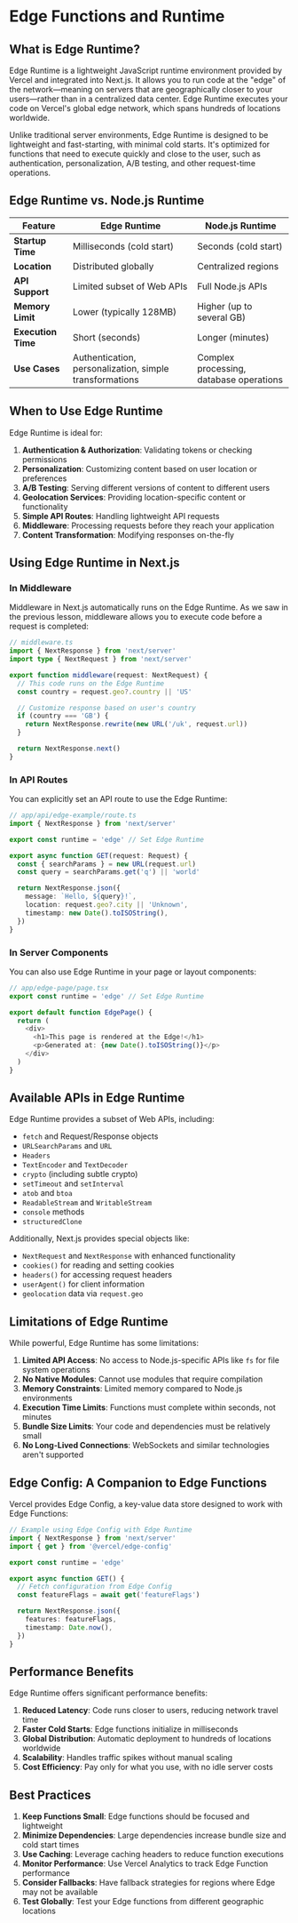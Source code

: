 # Edge Functions and Runtime

## What is Edge Runtime?

Edge Runtime is a lightweight JavaScript runtime environment provided by Vercel and integrated into Next.js. It allows you to run code at the "edge" of the network—meaning on servers that are geographically closer to your users—rather than in a centralized data center. Edge Runtime executes your code on Vercel's global edge network, which spans hundreds of locations worldwide.

Unlike traditional server environments, Edge Runtime is designed to be lightweight and fast-starting, with minimal cold starts. It's optimized for functions that need to execute quickly and close to the user, such as authentication, personalization, A/B testing, and other request-time operations.

## Edge Runtime vs. Node.js Runtime

| Feature            | Edge Runtime                                            | Node.js Runtime                         |
| ------------------ | ------------------------------------------------------- | --------------------------------------- |
| **Startup Time**   | Milliseconds (cold start)                               | Seconds (cold start)                    |
| **Location**       | Distributed globally                                    | Centralized regions                     |
| **API Support**    | Limited subset of Web APIs                              | Full Node.js APIs                       |
| **Memory Limit**   | Lower (typically 128MB)                                 | Higher (up to several GB)               |
| **Execution Time** | Short (seconds)                                         | Longer (minutes)                        |
| **Use Cases**      | Authentication, personalization, simple transformations | Complex processing, database operations |

## When to Use Edge Runtime

Edge Runtime is ideal for:

1. **Authentication & Authorization**: Validating tokens or checking permissions
2. **Personalization**: Customizing content based on user location or preferences
3. **A/B Testing**: Serving different versions of content to different users
4. **Geolocation Services**: Providing location-specific content or functionality
5. **Simple API Routes**: Handling lightweight API requests
6. **Middleware**: Processing requests before they reach your application
7. **Content Transformation**: Modifying responses on-the-fly

## Using Edge Runtime in Next.js

### In Middleware

Middleware in Next.js automatically runs on the Edge Runtime. As we saw in the previous lesson, middleware allows you to execute code before a request is completed:

```typescript
// middleware.ts
import { NextResponse } from 'next/server'
import type { NextRequest } from 'next/server'

export function middleware(request: NextRequest) {
  // This code runs on the Edge Runtime
  const country = request.geo?.country || 'US'

  // Customize response based on user's country
  if (country === 'GB') {
    return NextResponse.rewrite(new URL('/uk', request.url))
  }

  return NextResponse.next()
}
```

### In API Routes

You can explicitly set an API route to use the Edge Runtime:

```typescript
// app/api/edge-example/route.ts
import { NextResponse } from 'next/server'

export const runtime = 'edge' // Set Edge Runtime

export async function GET(request: Request) {
  const { searchParams } = new URL(request.url)
  const query = searchParams.get('q') || 'world'

  return NextResponse.json({
    message: `Hello, ${query}!`,
    location: request.geo?.city || 'Unknown',
    timestamp: new Date().toISOString(),
  })
}
```

### In Server Components

You can also use Edge Runtime in your page or layout components:

```typescript
// app/edge-page/page.tsx
export const runtime = 'edge' // Set Edge Runtime

export default function EdgePage() {
  return (
    <div>
      <h1>This page is rendered at the Edge!</h1>
      <p>Generated at: {new Date().toISOString()}</p>
    </div>
  )
}
```

## Available APIs in Edge Runtime

Edge Runtime provides a subset of Web APIs, including:

- `fetch` and Request/Response objects
- `URLSearchParams` and `URL`
- `Headers`
- `TextEncoder` and `TextDecoder`
- `crypto` (including subtle crypto)
- `setTimeout` and `setInterval`
- `atob` and `btoa`
- `ReadableStream` and `WritableStream`
- `console` methods
- `structuredClone`

Additionally, Next.js provides special objects like:

- `NextRequest` and `NextResponse` with enhanced functionality
- `cookies()` for reading and setting cookies
- `headers()` for accessing request headers
- `userAgent()` for client information
- `geolocation` data via `request.geo`

## Limitations of Edge Runtime

While powerful, Edge Runtime has some limitations:

1. **Limited API Access**: No access to Node.js-specific APIs like `fs` for file system operations
2. **No Native Modules**: Cannot use modules that require compilation
3. **Memory Constraints**: Limited memory compared to Node.js environments
4. **Execution Time Limits**: Functions must complete within seconds, not minutes
5. **Bundle Size Limits**: Your code and dependencies must be relatively small
6. **No Long-Lived Connections**: WebSockets and similar technologies aren't supported

## Edge Config: A Companion to Edge Functions

Vercel provides Edge Config, a key-value data store designed to work with Edge Functions:

```typescript
// Example using Edge Config with Edge Runtime
import { NextResponse } from 'next/server'
import { get } from '@vercel/edge-config'

export const runtime = 'edge'

export async function GET() {
  // Fetch configuration from Edge Config
  const featureFlags = await get('featureFlags')

  return NextResponse.json({
    features: featureFlags,
    timestamp: Date.now(),
  })
}
```

## Performance Benefits

Edge Runtime offers significant performance benefits:

1. **Reduced Latency**: Code runs closer to users, reducing network travel time
2. **Faster Cold Starts**: Edge functions initialize in milliseconds
3. **Global Distribution**: Automatic deployment to hundreds of locations worldwide
4. **Scalability**: Handles traffic spikes without manual scaling
5. **Cost Efficiency**: Pay only for what you use, with no idle server costs

## Best Practices

1. **Keep Functions Small**: Edge functions should be focused and lightweight
2. **Minimize Dependencies**: Large dependencies increase bundle size and cold start times
3. **Use Caching**: Leverage caching headers to reduce function executions
4. **Monitor Performance**: Use Vercel Analytics to track Edge Function performance
5. **Consider Fallbacks**: Have fallback strategies for regions where Edge may not be available
6. **Test Globally**: Test your Edge functions from different geographic locations
